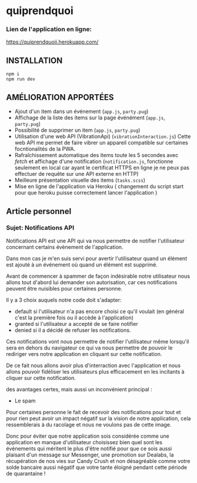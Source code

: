 # quiprendquoi

### Lien de l'application en ligne: 

https://quiprendquoii.herokuapp.com/

## INSTALLATION

```
npm i
npm run dev
```

## AMÉLIORATION APPORTÉES

- Ajout d'un item dans un événement (`app.js`, `party.pug`)
- Affichage de la liste des items sur la page événément (`app.js`, `party.pug`)
- Possibilité de supprimer un item (`app.js`, `party.pug`)
- Utilisation d'une web API (VibrationApi) (`vibrationInteraction.js`)
  Cette web API me permet de faire vibrer un appareil compatible sur certaines focntionalités de la PWA.
- Rafraîchissement automatique des items toute les 5 secondes avec _fetch_ et affichage d'une notification (`notification.js`, fonctionne seulement en local car ayant le certificat HTTPS en ligne je ne peux 
  pas effectuer de requête sur une API externe en HTTP)
- Meilleure présentation visuelle des items (`tasks.scss`)
- Mise en ligne de l'application via Heroku ( changement du script start pour que heroku puisse correctement
  lancer l'application )

## Article personnel

### Sujet: Notifications API

Notifications API est une API qui va nous permettre de notifier l'utilisateur concernant certains
évènement de l'application.

Dans mon cas je m'en suis servi pour avertir l'utilisateur quand un élément est ajouté à un
événement où quand un élément est supprimé.

Avant de commencer à spammer de façon indésirable notre utilisateur nous allons tout d'abord
lui demander son autorisation, car ces notifications peuvent être nuisibles pour certaines
personne.

Il y a 3 choix auquels notre code doit s'adapter: 
- default si l'utilisateur n'a pas encore choisi ce qu'il voulait (en général c'est la première fois ou il accède à l'application) 
- granted si l'utilisateur a accepté de se faire notifier
- denied si il a décidé de refuser les notifications.

Ces notifications vont nous permettre de notifier l'utilisateur même lorsqu'il sera en dehors du navigateur
ce qui va nous permettre de pouvoir le rediriger vers notre application en cliquant sur cette notification.

De ce fait nous allons avoir plus d'interraction avec l'application et nous allons pouvoir fidéliser les 
utilisateurs plus efficacement en les incitants à cliquer sur cette notification.

des avantages certes, mais aussi un inconvénient principal :

- Le spam

Pour certaines personne le fait de recevoir des notifications pour tout et pour rien peut avoir un impact
négatif sur la vision de notre application, cela ressemblerais à du racolage et nous ne voulons pas de cette
image.

Donc pour éviter que notre application sois considérée comme une application en manque d'utilisateur
choisissez bien quel sont les événements qui méritent le plus d'être notifié pour que ce sois
aussi plaisant d'un message sur Messenger, une promotion sur Dealabs, la récupération de nos vies
sur Candy Crush et non désagréable comme votre solde bancaire aussi négatif que votre tante éloigné
pendant cette période de quarantaine !

